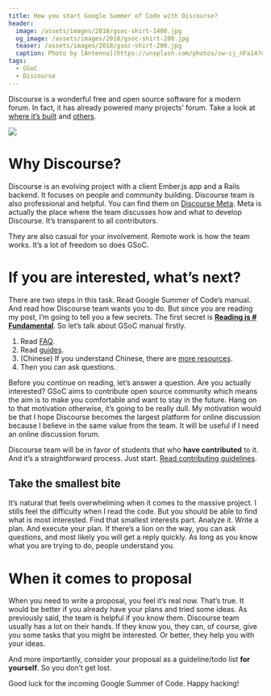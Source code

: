 ```yaml
---
title: How you start Google Summer of Code with Discourse?
header:
  image: /assets/images/2018/gsoc-shirt-1400.jpg
  og_image: /assets/images/2018/gsoc-shirt-200.jpg
  teaser: /assets/images/2018/gsoc-shirt-200.jpg
  caption: Photo by [Antenna](https://unsplash.com/photos/cw-cj_nFa14?utm_source=unsplash&utm_medium=referral&utm_content=creditCopyText) on [Unsplash](https://unsplash.com/search/photos/conference?utm_source=unsplash&utm_medium=referral&utm_content=creditCopyText)
tags:
  - GSoC
  - Discourse
---
```


Discourse is a wonderful free and open source software for a modern forum. In fact, it has already powered many projects’ forum. Take a look at [where it’s built](https://meta.discourse.org/) and [others](https://www.discourse.org/customers).

![](/assets/images/2018/discourse-meta-forum.png)

# Why Discourse?

Discourse is an evolving project with a client Ember.js app and a Rails backend. It focuses on people and community building. Discourse team is also professional and helpful. You can find them on [Discourse Meta](https://meta.discourse.org/). Meta is actually the place where the team discusses how and what to develop Discourse. It’s transparent to all contributors.

They are also casual for your involvement. Remote work is how the team works. It’s a lot of freedom so does GSoC.

# If you are interested, what’s next?

There are two steps in this task. Read Google Summer of Code’s manual. And read how Discourse team wants you to do. But since you are reading my post, I’m going to tell you a few secrets. The first secret is **[Reading is # Fundamental](https://blog.codinghorror.com/because-reading-is-fundamental-2/)**. So let’s talk about GSoC manual firstly.

1. Read [FAQ](https://developers.google.com/open-source/gsoc/faq).
2. Read [guides](https://google.github.io/gsocguides/student/).
3. (Chinese) If you understand Chinese, there are [more resources](https://github.com/gsoc-cn/gsoc-cn).
4. Then you can ask questions.

Before you continue on reading, let’s answer a question. Are you actually interested? GSoC aims to contribute open source community which means the aim is to make you comfortable and want to stay in the future. Hang on to that motivation otherwise, it’s going to be really dull. My motivation would be that I hope Discourse becomes the largest platform for online discussion because I believe in the same value from the team. It will be useful if I need an online discussion forum.

Discourse team will be in favor of students that who **have contributed** to it. And it’s a straightforward process. Just start. [Read contributing guidelines](https://meta.discourse.org/t/discourse-development-contribution-guidelines/3823?u=fantasticfears).

## Take the smallest bite

It’s natural that feels overwhelming when it comes to the massive project. I stills feel the difficulty when I read the code. But you should be able to find what is most interested. Find that smallest interests part. Analyze it. Write a plan. And execute your plan. If there’s a lion on the way, you can ask questions, and most likely you will get a reply quickly. As long as you know what you are trying to do, people understand you.

# When it comes to proposal

When you need to write a proposal, you feel it’s real now. That’s true. It would be better if you already have your plans and tried some ideas. As previously said, the team is helpful if you know them. Discourse team usually has a lot on their hands. If they know you, they can, of course, give you some tasks that you might be interested. Or better, they help you with your ideas.

And more importantly, consider your proposal as a guideline/todo list **for yourself**. So you don’t get lost.

Good luck for the incoming Google Summer of Code. Happy hacking!
